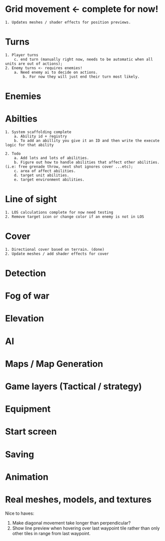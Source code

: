 
# Grid movement <- complete for now!
    1. Updates meshes / shader effects for position previews.

# Turns
    1. Player turns
        c. end turn (manually right now, needs to be automatic when all units are out of actions);
    2. Enemy turns <- requires enemies!
        a. Need enemy ai to decide on actions.
            b. For now they will just end their turn most likely.
        
# Enemies


# Abilties
    1. System scaffolding complete
        a. Ability id + registry
        b. To add an abillity you give it an ID and then write the execute logic for that ability
    
    2. Todo
        a. Add lots and lots of abilities.
        b. Figure out how to handle abilities that affect other abilities. (i.e: free grenade throw, next shot ignores cover ...etc);
        c. area of affect abilities.
        d. target unit abilities.
        e. target environment abilities.

# Line of sight
    1. LOS calculations complete for now need testing
    2. Remove target icon or change color if an enemy is not in LOS

# Cover
    1. Directional cover based on terrain. (done)
    2. Update meshes / add shader effects for cover

            

# Detection

# Fog of war

# Elevation

# AI

# Maps / Map Generation

# Game layers (Tactical / strategy)

# Equipment

# Start screen

# Saving

# Animation

# Real meshes, models, and textures


Nice to haves:
1. Make diagonal movement take longer than perpendicular?
2. Show line preview when hovering over last waypoint tile rather than only other tiles in range from last waypoint.
